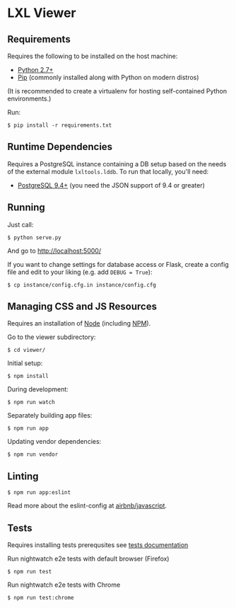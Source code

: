 # LXL Viewer

## Requirements

Requires the following to be installed on the host machine:

* [Python 2.7+](http://python.org/)
* [Pip](https://pip.pypa.io/) (commonly installed along with Python on modern distros)

(It is recommended to create a virtualenv for hosting self-contained Python
environments.)

Run:

    $ pip install -r requirements.txt

## Runtime Dependencies

Requires a PostgreSQL instance containing a DB setup based on the needs of the
external module `lxltools.lddb`. To run that locally, you'll need:

* [PostgreSQL 9.4+](http://www.postgresql.org/) (you need the JSON support of 9.4 or greater)

## Running

Just call:

    $ python serve.py

And go to <http://localhost:5000/>

If you want to change settings for database access or Flask, create a config
file and edit to your liking (e.g. add `DEBUG = True`):

    $ cp instance/config.cfg.in instance/config.cfg


## Managing CSS and JS Resources

Requires an installation of [Node](http://nodejs.org/) (including
[NPM](https://www.npmjs.com/)).

Go to the viewer subdirectory:

    $ cd viewer/

Initial setup:

    $ npm install

During development:

    $ npm run watch

Separately building app files:

    $ npm run app

Updating vendor dependencies:

    $ npm run vendor

## Linting

    $ npm run app:eslint

  Read more about the eslint-config at [airbnb/javascript](https://github.com/airbnb/javascript).

## Tests

Requires installing tests prerequsites see [tests documentation](/test)


Run nightwatch e2e tests with default browser (Firefox)

    $ npm run test

Run nightwatch e2e tests with Chrome

    $ npm run test:chrome
